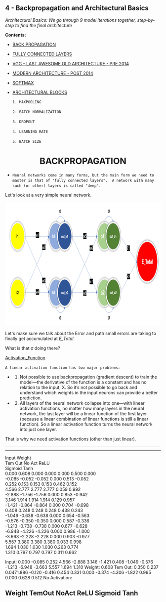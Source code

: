 ## 4 - Backpropagation and Architectural Basics

*Architectural Basics: We go through 9 model iterations together, step-by-step to find the final architecture*

**Contents:**

- [BACK PROPAGATION](./README.md/#backpropagation)

- [FULLY CONNECTED LAYERS](./README.md/#FCL)

- [VGG - LAST AWESOME OLD ARCHITECTURE - PRE 2014](./README.md/#VGG)

- [MODERN ARCHITECTURE - POST 2014](./README.md/#resnet)

- [SOFTMAX](./README.md/#softmax)

- [ARCHITECTURAL BLOCKS](./README.md/#architecture)

      1. MAXPOOLING
      
      2. BATCH NORMALIZATION
      
      3. DROPOUT
      
      4. LEARNING RATE
      
      5. BATCH SIZE


<h1 align = 'center' id = "backpropagation"> BACKPROPAGATION</h1>

- `Neural networks come in many forms, but the main form we need to master is that of "fully connected layers".  A network with many such (or other) layers is called "deep".`

Let's look at a very simple neural network.

<p align = 'center'>
            <img src = Images/simple_perceptron_model.png width="900" height="400"/>
</p>

Let's make sure we talk about the Error and path small errors are taking to finally get accumulated at *E_Total.*

What is that σ doing there?

[Activation_Function](https://www.analyticssteps.com/blogs/7-types-activation-functions-neural-network)

`A linear activation function has two major problems:`

- 1. Not possible to use backpropagation (gradient descent) to train the model—the derivative of the function is a constant and has no relation to the input, X. So it’s not possible to go back and understand which weights in the input neurons can provide a better prediction.

- 2. All layers of the neural network collapse into one—with linear activation functions, no matter how many layers in the neural network, the last layer will be a linear function of the first layer (because a linear combination of linear functions is still a linear function). So a linear activation function turns the neural network into just one layer.

That is why we need activation functions (other than just linear).

-----------------------------------------------------------------------

---
Input	Weight	
Tem Out
No Act	ReLU	
Sigmoid
Tanh							
0.000	0.608	0.000	0.000				0.000	0.500	0.000				
-0.085		-0.052	-0.052	0.000	0.513	-0.052							
0.252		0.153	0.153				0.153	0.462	0.152				
4.566		2.777	2.777				2.777	0.059	0.992				
-2.888		-1.756	-1.756	0.000	0.853	-0.942							
3.146		1.914	1.914				1.914	0.129	0.957				
-1.421		-0.864	-0.864	0.000	0.704	-0.698							
0.408		0.248	0.248	                  0.248	0.438	 0.243							
-1.049		-0.638	-0.638	0.000	0.654	-0.563							
-0.576		-0.350	-0.350	0.000	0.587	-0.336							
-1.213		-0.738	-0.738	0.000	0.677	-0.628							
-6.948		-4.226	-4.226	0.000	0.986	-1.000							
-3.663		-2.228	-2.228	0.000	0.903	-0.977							
5.557		3.380	3.380	                  3.380	0.033	 0.998							
1.694		1.030	1.030	                  1.030	0.263	 0.774							
1.310		0.797	0.797	                  0.797	0.311	 0.662

Input: 0.000 -0.085 0.252 4.566 -2.888 3.146 -1.421 0.408 -1.049 -0.576 -1.213 -6.948 -3.663 5.557 1.694 1.310
Weight: 0.608
Tem Out: 0.350 0.237 0.0471.886 -0.120 -0.416 0.454 0.331 0.000 -0.374	-4.306 -1.822 0.995 0.000 0.628 0.512
No Activation: 

Weight TemOut NoAct ReLU Sigmoid Tanh
---
